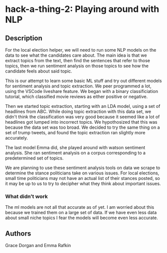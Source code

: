 # hack-a-thing-2: Playing around with NLP

## Description
For the local election helper, we will need to run some NLP models on the data to see what the candidates care about. The main idea is that we extract topics from the text, then find the sentences that refer to those topics, then we run sentiment analysis on those topics to see how the candidate feels about said topic. 

This is our attempt to learn some basic ML stuff and try out different models for sentiment analysis and topic extraction. We peer programmed a lot, using the VSCode liveshare feature. We began with a binary classificiation tutorial, which classified movie reviews as either positive or negative. 

Then we started topic extraction, starting with an LDA model, using a set of headlines from ABC. While doing topic extraction with this data set, we didn't think the classification was very good because it seemed like a lot of headlines got lumped into incorrect topics. We hypothosized that this was because the data set was too broad. We decided to try the same thing on a set of trump tweets, and found the topic extraction ran slightly more accurately. 

The last model Emma did, she played around with watson sentiment analysis. She ran sentiment analysis on a corpus corresponding to a predetermined set of topics.

We are planning to use these sentiment analysis tools on data we scrape to determine the stance politicians take on various issues. For local elections, small time politicians may not have an actual list of their stances posted, so it may be up to us to try to decipher what they think about important issues.

### What didn’t work
The ml models are not all that accurate as of yet. I am worried about this because we trained them on a large set of data. If we have even less data about small niche topics I fear the models will become even less accurate.
## Authors
Grace Dorgan and Emma Rafkin
